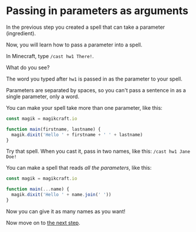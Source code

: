 # Passing in parameters as arguments

In the previous step you created a spell that can take a parameter (ingredient).

Now, you will learn how to pass a parameter into a spell.

In Minecraft, type `/cast hw1 There!`.

What do you see?

The word you typed after `hw1` is passed in as the parameter to your spell.

Parameters are separated by spaces, so you can't pass a sentence in as a single parameter, only a word.

You can make your spell take more than one parameter, like this:

```javascript
const magik = magikcraft.io

function main(firstname, lastname) {
  magik.dixit('Hello ' + firstname + ' ' + lastname)
}
```

Try that spell. When you cast it, pass in two names, like this: `/cast hw1 Jane Doe!`

You can make a spell that reads *all the parameters*, like this:

```javascript
const magik = magikcraft.io

function main(...name) {
  magik.dixit('Hello ' + name.join(' '))
}
```
Now you can give it as many names as you want!

Now move on to [the next step](./04-MANIFESTING).
